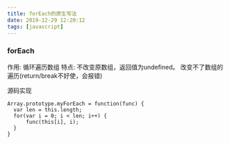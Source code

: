 ```yaml
---
title: forEach的原生写法
date: 2019-12-29 12:20:12
tags: [javascript]
---
```




### forEach

作用: 循环遍历数组
特点:
不改变原数组，返回值为undefined。
改变不了数组的遍历(return/break不好使，会报错)

源码实现

```
Array.prototype.myForEach = function(func) {
  var len = this.length;
  for(var i = 0; i < len; i++) {
      func(this[i], i);
  }
}
```